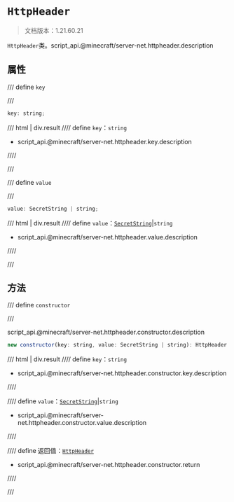 # `HttpHeader`

> 文档版本：1.21.60.21

`HttpHeader`类。script_api.@minecraft/server-net.httpheader.description

## 属性

/// define
`key`


///

```js
key: string;
```

/// html | div.result
//// define
`key`：`string`

- script_api.@minecraft/server-net.httpheader.key.description


////

///


/// define
`value`


///

```js
value: SecretString | string;
```

/// html | div.result
//// define
`value`：[`SecretString`](../../server-admin/beta/secretstring.md)|`string`

- script_api.@minecraft/server-net.httpheader.value.description


////

///


## 方法

/// define
`constructor`


///

script_api.@minecraft/server-net.httpheader.constructor.description

```js
new constructor(key: string, value: SecretString | string): HttpHeader
```

/// html | div.result
//// define
`key`：`string`

- script_api.@minecraft/server-net.httpheader.constructor.key.description


////

//// define
`value`：[`SecretString`](../../server-admin/beta/secretstring.md)|`string`

- script_api.@minecraft/server-net.httpheader.constructor.value.description


////

//// define
返回值：[`HttpHeader`](./httpheader.md)

- script_api.@minecraft/server-net.httpheader.constructor.return


////

///


